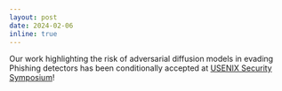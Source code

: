 ```yaml
---
layout: post
date: 2024-02-06
inline: true
---
```

Our work highlighting the risk of adversarial diffusion models in evading Phishing detectors has been conditionally accepted at [USENIX Security Symposium](https://www.usenix.org/conference/usenixsecurity24)!
